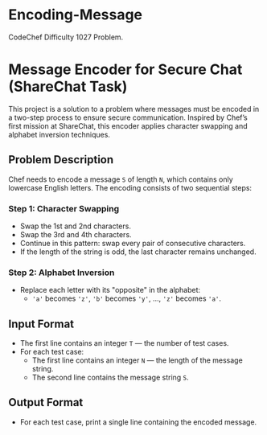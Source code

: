 # Encoding-Message
CodeChef Difficulty 1027 Problem.

# Message Encoder for Secure Chat (ShareChat Task)

This project is a solution to a problem where messages must be encoded in a two-step process to ensure secure communication. Inspired by Chef’s first mission at ShareChat, this encoder applies character swapping and alphabet inversion techniques.

## Problem Description

Chef needs to encode a message `S` of length `N`, which contains only lowercase English letters. The encoding consists of two sequential steps:

### Step 1: Character Swapping
- Swap the 1st and 2nd characters.
- Swap the 3rd and 4th characters.
- Continue in this pattern: swap every pair of consecutive characters.
- If the length of the string is odd, the last character remains unchanged.

### Step 2: Alphabet Inversion
- Replace each letter with its "opposite" in the alphabet:
  - `'a'` becomes `'z'`, `'b'` becomes `'y'`, ..., `'z'` becomes `'a'`.

## Input Format

- The first line contains an integer `T` — the number of test cases.
- For each test case:
  - The first line contains an integer `N` — the length of the message string.
  - The second line contains the message string `S`.

## Output Format

- For each test case, print a single line containing the encoded message.
